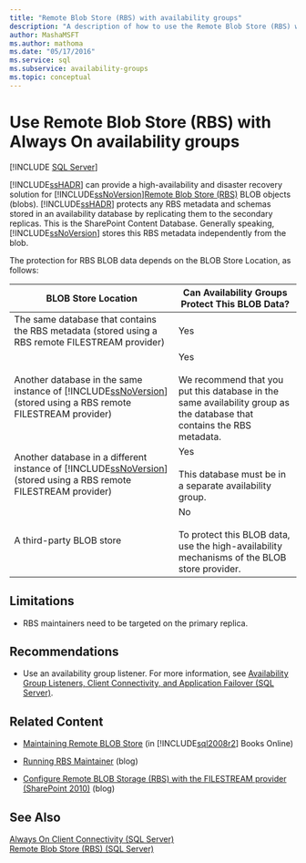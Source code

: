 ```yaml
---
title: "Remote Blob Store (RBS) with availability groups"
description: "A description of how to use the Remote Blob Store (RBS) with databases that are part of an Always On availability group. "
author: MashaMSFT
ms.author: mathoma
ms.date: "05/17/2016"
ms.service: sql
ms.subservice: availability-groups
ms.topic: conceptual
---
```

# Use Remote Blob Store (RBS) with Always On availability groups
[!INCLUDE [SQL Server](../../../includes/applies-to-version/sqlserver.md)]

  [!INCLUDE[ssHADR](../../../includes/sshadr-md.md)] can provide a high-availability and disaster recovery solution for [!INCLUDE[ssNoVersion](../../../includes/ssnoversion-md.md)][Remote Blob Store (RBS)](../../../relational-databases/blob/remote-blob-store-rbs-sql-server.md) BLOB objects (blobs). [!INCLUDE[ssHADR](../../../includes/sshadr-md.md)] protects any RBS metadata and schemas stored in an availability database by replicating them to the secondary replicas. This is the SharePoint Content Database. Generally speaking, [!INCLUDE[ssNoVersion](../../../includes/ssnoversion-md.md)] stores this RBS metadata independently from the blob.  
  
 The protection for RBS BLOB data depends on the BLOB Store Location, as follows:  
  
|BLOB Store Location|Can Availability Groups Protect This BLOB Data?|  
|-------------------------|-----------------------------------------------------|  
|The same database that contains the RBS metadata  (stored using a RBS remote FILESTREAM provider)|Yes|  
|Another database in the same instance of [!INCLUDE[ssNoVersion](../../../includes/ssnoversion-md.md)] (stored using a RBS remote FILESTREAM provider)|Yes<br /><br /> We recommend that you put this database in the same availability group as the database that contains the RBS metadata.|  
|Another database in a different instance of [!INCLUDE[ssNoVersion](../../../includes/ssnoversion-md.md)] (stored using a RBS remote FILESTREAM provider)|Yes<br /><br /> This database must be in a separate availability group.|  
|A third-party BLOB store|No<br /><br /> To protect this BLOB data, use the high-availability mechanisms of the BLOB store provider.|  
  
##  <a name="Limitations"></a> Limitations  
  
-   RBS maintainers need to be targeted on the primary replica.  
  
##  <a name="Recommendations"></a> Recommendations  
  
-   Use an availability group listener. For more information, see [Availability Group Listeners, Client Connectivity, and Application Failover &#40;SQL Server&#41;](../../../database-engine/availability-groups/windows/listeners-client-connectivity-application-failover.md).  
  
##  <a name="RelatedContent"></a> Related Content  
  
-   [Maintaining Remote BLOB Store](https://msdn.microsoft.com/library/gg316773\(SQL.105\).aspx) (in [!INCLUDE[sql2008r2](../../../includes/sql2008r2-md.md)] Books Online)  
  
-   [Running RBS Maintainer](/archive/blogs/sqlrbs/running-rbs-maintainer) (blog)  
  
-   [Configure Remote BLOB Storage (RBS) with the FILESTREAM provider (SharePoint 2010)](/archive/blogs/mvpawardprogram/configure-remote-blob-storage-rbs-with-the-filestream-provider-sharepoint-2010) (blog)  
  
## See Also  
 [Always On Client Connectivity &#40;SQL Server&#41;](../../../database-engine/availability-groups/windows/always-on-client-connectivity-sql-server.md)   
 [Remote Blob Store &#40;RBS&#41; &#40;SQL Server&#41;](../../../relational-databases/blob/remote-blob-store-rbs-sql-server.md)  
  
